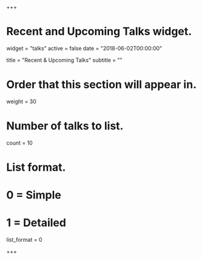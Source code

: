 +++
# Recent and Upcoming Talks widget.
widget = "talks"
active = false
date = "2018-06-02T00:00:00"

title = "Recent & Upcoming Talks"
subtitle = ""

# Order that this section will appear in.
weight = 30

# Number of talks to list.
count = 10

# List format.
#   0 = Simple
#   1 = Detailed
list_format = 0

+++

